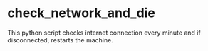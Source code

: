 # check_network_and_die
This python script checks internet connection every minute and if disconnected, restarts the machine.
